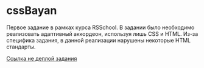 # cssBayan
Первое задание в рамках курса RSSchool.
В задании было необходимо реализовать адаптивный аккордеон, используя лишь CSS и HTML. Из-за специфика задания, в данной реализации нарушены некоторые HTML стандарты.

[Ссылка не деплой задания](https://sasketeen.github.io/cssBayan/cssBayan/index.html)
